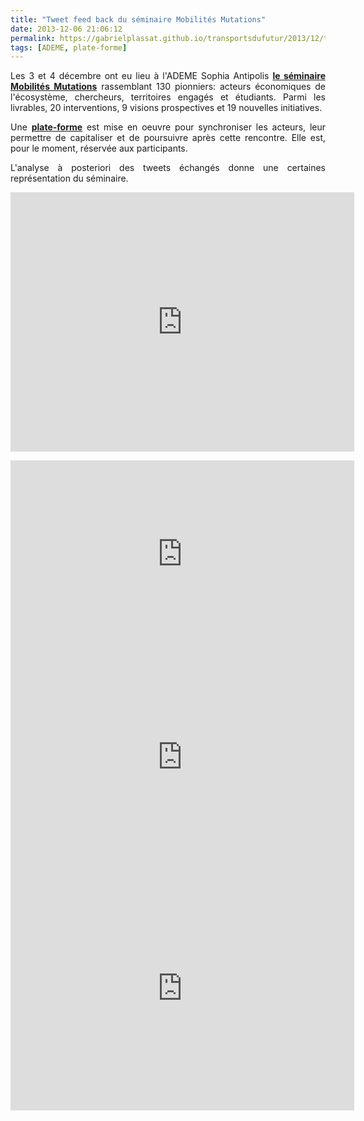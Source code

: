```yaml
---
title: "Tweet feed back du séminaire Mobilités Mutations"
date: 2013-12-06 21:06:12
permalink: https://gabrielplassat.github.io/transportsdufutur/2013/12/tweet-feed-back-du-seminaire-mobilites-mutations.html
tags: [ADEME, plate-forme]
---
```


<p style="text-align: justify;">Les 3 et 4 décembre ont eu lieu à l'ADEME Sophia Antipolis <a href="http://fr.slideshare.net/transportsdufutur/programme-sminaire-mobilits-mutations" target="_blank"><strong>le séminaire Mobilités Mutations</strong></a> rassemblant 130 pionniers: acteurs économiques de l'écosystème, chercheurs, territoires engagés et étudiants. Parmi les livrables, 20 interventions, 9 visions prospectives et 19 nouvelles initiatives.</p> <p style="text-align: justify;">Une <a href="https://transportation-mobility.cloud.3ds.com/#community:811%20" target="_blank"><strong>plate-forme</strong></a> est mise en oeuvre pour synchroniser les acteurs, leur permettre de capitaliser et de poursuivre après cette rencontre. Elle est, pour le moment, réservée aux participants.</p> <p style="text-align: justify;">L'analyse à posteriori des tweets échangés donne une certaines représentation du séminaire.</p> <p><iframe frameborder="0" height="415" src="http://keyhole.co/widget/Ren7NH/topics/7" width="550"></iframe></p>   <!--more-->  <p><iframe frameborder="0" height="300" src="http://keyhole.co/widget/Ren7NH/influencers/7" width="550"></iframe> <iframe frameborder="0" height="350" src="http://keyhole.co/widget/Ren7NH/top_tweets/7" width="550"></iframe> <iframe frameborder="0" height="390" src="http://keyhole.co/widget/Ren7NH/timeline/7" width="550"></iframe></p>
